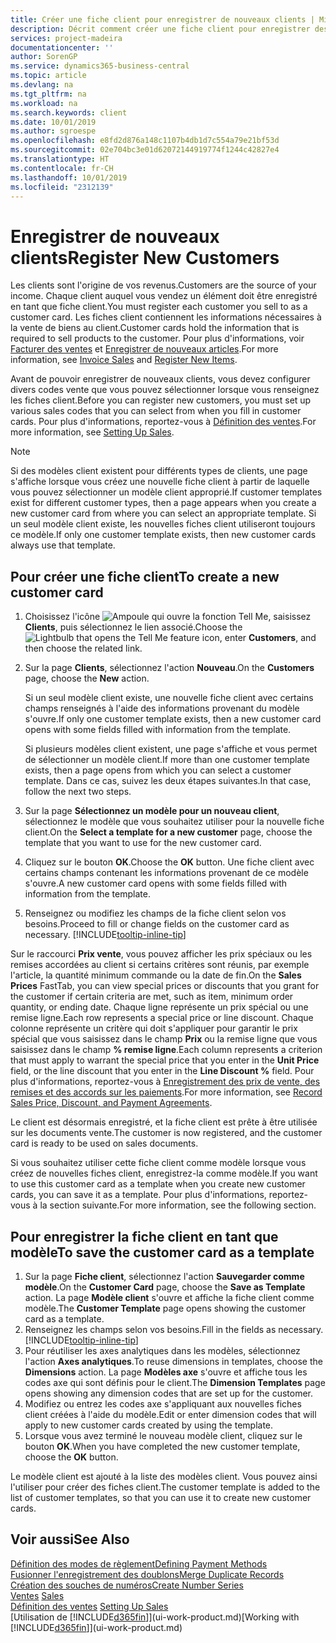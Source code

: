 ```yaml
---
title: Créer une fiche client pour enregistrer de nouveaux clients | Microsoft Docs
description: Décrit comment créer une fiche client pour enregistrer des informations sur chaque nouveau client ou client auquel vous vendez.
services: project-madeira
documentationcenter: ''
author: SorenGP
ms.service: dynamics365-business-central
ms.topic: article
ms.devlang: na
ms.tgt_pltfrm: na
ms.workload: na
ms.search.keywords: client
ms.date: 10/01/2019
ms.author: sgroespe
ms.openlocfilehash: e8fd2d876a148c1107b4db1d7c554a79e21bf53d
ms.sourcegitcommit: 02e704bc3e01d62072144919774f1244c42827e4
ms.translationtype: HT
ms.contentlocale: fr-CH
ms.lasthandoff: 10/01/2019
ms.locfileid: "2312139"
---
```

# <a name="register-new-customers"></a><span data-ttu-id="8c9c7-103">Enregistrer de nouveaux clients</span><span class="sxs-lookup"><span data-stu-id="8c9c7-103">Register New Customers</span></span>
<span data-ttu-id="8c9c7-104">Les clients sont l'origine de vos revenus.</span><span class="sxs-lookup"><span data-stu-id="8c9c7-104">Customers are the source of your income.</span></span> <span data-ttu-id="8c9c7-105">Chaque client auquel vous vendez un élément doit être enregistré en tant que fiche client.</span><span class="sxs-lookup"><span data-stu-id="8c9c7-105">You must register each customer you sell to as a customer card.</span></span> <span data-ttu-id="8c9c7-106">Les fiches client contiennent les informations nécessaires à la vente de biens au client.</span><span class="sxs-lookup"><span data-stu-id="8c9c7-106">Customer cards hold the information that is required to sell products to the customer.</span></span> <span data-ttu-id="8c9c7-107">Pour plus d'informations, voir [Facturer des ventes](sales-how-invoice-sales.md) et [Enregistrer de nouveaux articles](inventory-how-register-new-items.md).</span><span class="sxs-lookup"><span data-stu-id="8c9c7-107">For more information, see [Invoice Sales](sales-how-invoice-sales.md) and [Register New Items](inventory-how-register-new-items.md).</span></span>  

<span data-ttu-id="8c9c7-108">Avant de pouvoir enregistrer de nouveaux clients, vous devez configurer divers codes vente que vous pouvez sélectionner lorsque vous renseignez les fiches client.</span><span class="sxs-lookup"><span data-stu-id="8c9c7-108">Before you can register new customers, you must set up various sales codes that you can select from when you fill in customer cards.</span></span> <span data-ttu-id="8c9c7-109">Pour plus d'informations, reportez-vous à [Définition des ventes](sales-setup-sales.md).</span><span class="sxs-lookup"><span data-stu-id="8c9c7-109">For more information, see [Setting Up Sales](sales-setup-sales.md).</span></span>

> [!NOTE]  
>   <span data-ttu-id="8c9c7-110">Si des modèles client existent pour différents types de clients, une page s'affiche lorsque vous créez une nouvelle fiche client à partir de laquelle vous pouvez sélectionner un modèle client approprié.</span><span class="sxs-lookup"><span data-stu-id="8c9c7-110">If customer templates exist for different customer types, then a page appears when you create a new customer card from where you can select an appropriate template.</span></span> <span data-ttu-id="8c9c7-111">Si un seul modèle client existe, les nouvelles fiches client utiliseront toujours ce modèle.</span><span class="sxs-lookup"><span data-stu-id="8c9c7-111">If only one customer template exists, then new customer cards always use that template.</span></span>

## <a name="to-create-a-new-customer-card"></a><span data-ttu-id="8c9c7-112">Pour créer une fiche client</span><span class="sxs-lookup"><span data-stu-id="8c9c7-112">To create a new customer card</span></span>
1. <span data-ttu-id="8c9c7-113">Choisissez l'icône ![Ampoule qui ouvre la fonction Tell Me](media/ui-search/search_small.png "Dites-moi ce que vous voulez faire"), saisissez **Clients**, puis sélectionnez le lien associé.</span><span class="sxs-lookup"><span data-stu-id="8c9c7-113">Choose the ![Lightbulb that opens the Tell Me feature](media/ui-search/search_small.png "Tell me what you want to do") icon, enter **Customers**, and then choose the related link.</span></span>  
2. <span data-ttu-id="8c9c7-114">Sur la page **Clients**, sélectionnez l'action **Nouveau**.</span><span class="sxs-lookup"><span data-stu-id="8c9c7-114">On the **Customers** page, choose the **New** action.</span></span>

    <span data-ttu-id="8c9c7-115">Si un seul modèle client existe, une nouvelle fiche client avec certains champs renseignés à l'aide des informations provenant du modèle s'ouvre.</span><span class="sxs-lookup"><span data-stu-id="8c9c7-115">If only one customer template exists, then a new customer card opens with some fields filled with information from the template.</span></span>

    <span data-ttu-id="8c9c7-116">Si plusieurs modèles client existent, une page s'affiche et vous permet de sélectionner un modèle client.</span><span class="sxs-lookup"><span data-stu-id="8c9c7-116">If more than one customer template exists, then a page opens from which you can select a customer template.</span></span> <span data-ttu-id="8c9c7-117">Dans ce cas, suivez les deux étapes suivantes.</span><span class="sxs-lookup"><span data-stu-id="8c9c7-117">In that case, follow the next two steps.</span></span>
3. <span data-ttu-id="8c9c7-118">Sur la page **Sélectionnez un modèle pour un nouveau client**, sélectionnez le modèle que vous souhaitez utiliser pour la nouvelle fiche client.</span><span class="sxs-lookup"><span data-stu-id="8c9c7-118">On the **Select a template for a new customer** page, choose the template that you want to use for the new customer card.</span></span>
4. <span data-ttu-id="8c9c7-119">Cliquez sur le bouton **OK**.</span><span class="sxs-lookup"><span data-stu-id="8c9c7-119">Choose the **OK** button.</span></span> <span data-ttu-id="8c9c7-120">Une fiche client avec certains champs contenant les informations provenant de ce modèle s'ouvre.</span><span class="sxs-lookup"><span data-stu-id="8c9c7-120">A new customer card opens with some fields filled with information from the template.</span></span>  
5. <span data-ttu-id="8c9c7-121">Renseignez ou modifiez les champs de la fiche client selon vos besoins.</span><span class="sxs-lookup"><span data-stu-id="8c9c7-121">Proceed to fill or change fields on the customer card as necessary.</span></span> [!INCLUDE[tooltip-inline-tip](includes/tooltip-inline-tip_md.md)]

<span data-ttu-id="8c9c7-122">Sur le raccourci **Prix vente**, vous pouvez afficher les prix spéciaux ou les remises accordées au client si certains critères sont réunis, par exemple l'article, la quantité minimum commande ou la date de fin.</span><span class="sxs-lookup"><span data-stu-id="8c9c7-122">On the **Sales Prices** FastTab, you can view special prices or discounts that you grant for the customer if certain criteria are met, such as item, minimum order quantity, or ending date.</span></span> <span data-ttu-id="8c9c7-123">Chaque ligne représente un prix spécial ou une remise ligne.</span><span class="sxs-lookup"><span data-stu-id="8c9c7-123">Each row represents a special price or line discount.</span></span> <span data-ttu-id="8c9c7-124">Chaque colonne représente un critère qui doit s'appliquer pour garantir le prix spécial que vous saisissez dans le champ **Prix** ou la remise ligne que vous saisissez dans le champ **% remise ligne**.</span><span class="sxs-lookup"><span data-stu-id="8c9c7-124">Each column represents a criterion that must apply to warrant the special price that you enter in the **Unit Price** field, or the line discount that you enter in the **Line Discount %** field.</span></span> <span data-ttu-id="8c9c7-125">Pour plus d'informations, reportez-vous à [Enregistrement des prix de vente, des remises et des accords sur les paiements](sales-how-record-sales-price-discount-payment-agreements.md).</span><span class="sxs-lookup"><span data-stu-id="8c9c7-125">For more information, see [Record Sales Price, Discount, and Payment Agreements](sales-how-record-sales-price-discount-payment-agreements.md).</span></span>

<span data-ttu-id="8c9c7-126">Le client est désormais enregistré, et la fiche client est prête à être utilisée sur les documents vente.</span><span class="sxs-lookup"><span data-stu-id="8c9c7-126">The customer is now registered, and the customer card is ready to be used on sales documents.</span></span>

<span data-ttu-id="8c9c7-127">Si vous souhaitez utiliser cette fiche client comme modèle lorsque vous créez de nouvelles fiches client, enregistrez-la comme modèle.</span><span class="sxs-lookup"><span data-stu-id="8c9c7-127">If you want to use this customer card as a template when you create new customer cards, you can save it as a template.</span></span> <span data-ttu-id="8c9c7-128">Pour plus d'informations, reportez-vous à la section suivante.</span><span class="sxs-lookup"><span data-stu-id="8c9c7-128">For more information, see the following section.</span></span>

## <a name="to-save-the-customer-card-as-a-template"></a><span data-ttu-id="8c9c7-129">Pour enregistrer la fiche client en tant que modèle</span><span class="sxs-lookup"><span data-stu-id="8c9c7-129">To save the customer card as a template</span></span>
1. <span data-ttu-id="8c9c7-130">Sur la page **Fiche client**, sélectionnez l'action **Sauvegarder comme modèle**.</span><span class="sxs-lookup"><span data-stu-id="8c9c7-130">On the **Customer Card** page, choose the **Save as Template** action.</span></span> <span data-ttu-id="8c9c7-131">La page **Modèle client** s'ouvre et affiche la fiche client comme modèle.</span><span class="sxs-lookup"><span data-stu-id="8c9c7-131">The **Customer Template** page opens showing the customer card as a template.</span></span>
2. <span data-ttu-id="8c9c7-132">Renseignez les champs selon vos besoins.</span><span class="sxs-lookup"><span data-stu-id="8c9c7-132">Fill in the fields as necessary.</span></span> [!INCLUDE[tooltip-inline-tip](includes/tooltip-inline-tip_md.md)]
3. <span data-ttu-id="8c9c7-133">Pour réutiliser les axes analytiques dans les modèles, sélectionnez l'action **Axes analytiques**.</span><span class="sxs-lookup"><span data-stu-id="8c9c7-133">To reuse dimensions in templates, choose the **Dimensions** action.</span></span> <span data-ttu-id="8c9c7-134">La page **Modèles axe** s'ouvre et affiche tous les codes axe qui sont définis pour le client.</span><span class="sxs-lookup"><span data-stu-id="8c9c7-134">The **Dimension Templates** page opens showing any dimension codes that are set up for the customer.</span></span>
4. <span data-ttu-id="8c9c7-135">Modifiez ou entrez les codes axe s'appliquant aux nouvelles fiches client créées à l'aide du modèle.</span><span class="sxs-lookup"><span data-stu-id="8c9c7-135">Edit or enter dimension codes that will apply to new customer cards created by using the template.</span></span>  
5. <span data-ttu-id="8c9c7-136">Lorsque vous avez terminé le nouveau modèle client, cliquez sur le bouton **OK**.</span><span class="sxs-lookup"><span data-stu-id="8c9c7-136">When you have completed the new customer template, choose the **OK** button.</span></span>

<span data-ttu-id="8c9c7-137">Le modèle client est ajouté à la liste des modèles client. Vous pouvez ainsi l'utiliser pour créer des fiches client.</span><span class="sxs-lookup"><span data-stu-id="8c9c7-137">The customer template is added to the list of customer templates, so that you can use it to create new customer cards.</span></span>

## <a name="see-also"></a><span data-ttu-id="8c9c7-138">Voir aussi</span><span class="sxs-lookup"><span data-stu-id="8c9c7-138">See Also</span></span>
[<span data-ttu-id="8c9c7-139">Définition des modes de règlement</span><span class="sxs-lookup"><span data-stu-id="8c9c7-139">Defining Payment Methods</span></span>](finance-payment-methods.md)  
[<span data-ttu-id="8c9c7-140">Fusionner l'enregistrement des doublons</span><span class="sxs-lookup"><span data-stu-id="8c9c7-140">Merge Duplicate Records</span></span>](sales-how-merge-duplicate-records.md)  
[<span data-ttu-id="8c9c7-141">Création des souches de numéros</span><span class="sxs-lookup"><span data-stu-id="8c9c7-141">Create Number Series</span></span>](ui-create-number-series.md)  
<span data-ttu-id="8c9c7-142">[Ventes](sales-manage-sales.md)  </span><span class="sxs-lookup"><span data-stu-id="8c9c7-142">[Sales](sales-manage-sales.md)  </span></span>  
<span data-ttu-id="8c9c7-143">[Définition des ventes](sales-setup-sales.md)  </span><span class="sxs-lookup"><span data-stu-id="8c9c7-143">[Setting Up Sales](sales-setup-sales.md)  </span></span>  
<span data-ttu-id="8c9c7-144">[Utilisation de [!INCLUDE[d365fin](includes/d365fin_md.md)]](ui-work-product.md)</span><span class="sxs-lookup"><span data-stu-id="8c9c7-144">[Working with [!INCLUDE[d365fin](includes/d365fin_md.md)]](ui-work-product.md)</span></span>
